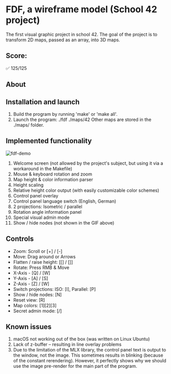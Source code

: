 # FDF, a wireframe model (School 42 project)
The first visual graphic project in school 42.
The goal of the project is to transform 2D maps, passed as an array, into 3D maps.

## Score:
✅ 125/125

## About

## Installation and launch
1) Build the program by running 'make' or 'make all'.
2) Launch the program: ./fdf ./maps/42
Other maps are stored in the ./maps/ folder.

## Implemented functionality
![fdf-demo](https://github.com/dmitrijslasko/42-assets/blob/d9ae0a69c1fc9aea10fa920e7ee1ba405123e805/fdf/dmlasko-fdf-demo-v2.gif?raw=true)
1. Welcome screen (not allowed by the project's subject, but using it via a workaround in the Makefile)
1. Mouse & keyboard rotation and zoom
1. Map height & color information parser
1. Height scaling
1. Relative height color output (with easily customizable color schemes)
1. Control panel overlay
1. Control panel language switch (English, German)
1. 2 projections: Isometric / parallel
1. Rotation angle information panel
1. Special visual admin mode
1. Show / hide nodes (not shown in the GIF above)

## Controls
* Zoom: Scroll or [+] / [-]
* Move: Drag around or Arrows
* Flatten / raise height: [\[] / [\]]
* Rotate: Press RMB & Move
* X-Axis - [Q] / [W]
* Y-Axis - [A] / [S]
* Z-Axis - [Z] / [W]
* Switch projections: ISO: [I], Parallel: [P]
* Show / hide nodes: [N]
* Reset view: [R]
* Map colors: [1][2][3]
* Secret admin mode: [/]

## Known issues
1) macOS not working out of the box (was written on Linux Ubuntu)
2) Lack of z-buffer – resulting in line overlay problems
3) Due to the limitation of the MLX library, the control panel text is output to the window, not the image.
This sometimes results in blinking (because of the constant rerendering).
However, it perfectly shows why we should use the image pre-render for the main part of the program.
